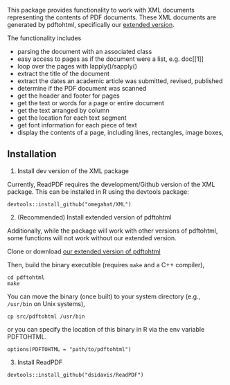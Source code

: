 This package provides functionality to work with XML documents 
representing the contents of PDF documents.
These XML documents are generated by pdftohtml, specifically 
our [extended version](https://github.com/dsidavis/pdftohtml).

The functionality includes
+ parsing the document with an associated class
+ easy access to pages as if the document were a list, e.g. doc[[1]]
+ loop over the pages with lapply()/sapply()
+ extract the title of the document
+ extract the dates an academic article was submitted, revised, published
+ determine if the PDF  document was scanned
+ get the header and footer for pages
+ get the text or words for a page or entire document
+ get the text arranged by column
+ get the location for each text segment
+ get font information for each piece of text
+ display the contents of a page, including lines, rectangles, image boxes, 

## Installation

1. Install dev version of the XML package

Currently, ReadPDF requires the development/Github version of the XML
package. This can be installed in R using the devtools package:

```
devtools::install_github("omegahat/XML")
```

2. (Recommended) Install extended version of pdftohtml

Additionally, while the package will work with other versions of
pdftohtml, some functions will not work without our extended
version.

Clone or download [our extended version of pdftohtml](https://github.com/dsidavis/pdftohtml)

Then, build the binary executible (requires `make` and a C++ compiler),

```
cd pdftohtml
make
```

You can move the binary (once built) to your system directory (e.g., `/usr/bin` on Unix
systems),

```
cp src/pdftohtml /usr/bin
```

or you can specify the location of this binary in R via the
env variable PDFTOHTML.

```{r}
options(PDFTOHTML = "path/to/pdftohtml")
```

3. Install ReadPDF

```
devtools::install_github("dsidavis/ReadPDF")
```

